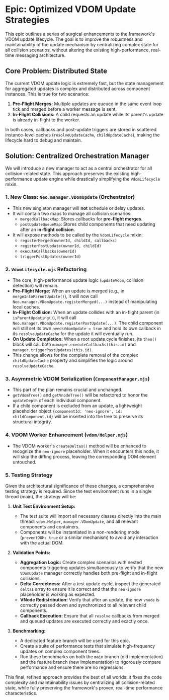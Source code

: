 # Epic: Optimized VDOM Update Strategies

This epic outlines a series of surgical enhancements to the framework's VDOM update lifecycle. The goal is to improve the robustness and maintainability of the update mechanism by centralizing complex state for all collision scenarios, without altering the existing high-performance, real-time messaging architecture.

## Core Problem: Distributed State
The current VDOM update logic is extremely fast, but the state management for aggregated updates is complex and distributed across component instances. This is true for two scenarios:
1.  **Pre-Flight Merges:** Multiple updates are queued in the same event loop tick and merged before a worker message is sent.
2.  **In-Flight Collisions:** A child requests an update while its parent's update is already in-flight to the worker.

In both cases, callbacks and post-update triggers are stored in scattered instance-level caches (`resolveUpdateCache`, `childUpdateCache`), making the lifecycle hard to debug and maintain.

## Solution: Centralized Orchestration Manager

We will introduce a new manager to act as a central orchestrator for all collision-related state. This approach preserves the existing high-performance update engine while drastically simplifying the `VdomLifecycle` mixin.

### 1. New Class: `Neo.manager.VDomUpdate` (Orchestrator)
-   This new singleton manager will **not** schedule or delay updates.
-   It will contain two maps to manage all collision scenarios:
    -   `mergedCallbackMap`: Stores callbacks for **pre-flight merges**.
    -   `postUpdateQueueMap`: Stores child components that need updating after an **in-flight collision**.
-   It will expose methods to be called by the `VdomLifecycle` mixin:
    -   `registerMerged(ownerId, childId, callbacks)`
    -   `registerPostUpdate(ownerId, childId)`
    -   `executeCallbacks(ownerId)`
    -   `triggerPostUpdates(ownerId)`

### 2. `VdomLifecycle.mjs` Refactoring
-   The core, high-performance update logic (`updateVdom`, collision detection) will remain.
-   **Pre-Flight Merge:** When an update is merged (e.g., in `mergeIntoParentUpdate()`), it will now call `Neo.manager.VDomUpdate.registerMerged(...)` instead of manipulating local caches.
-   **In-Flight Collision:** When an update collides with an in-flight parent (in `isParentUpdating()`), it will call `Neo.manager.VDomUpdate.registerPostUpdate(...)`. The child component will still set its own `needsVdomUpdate = true` and hold its own callback in its `resolveUpdateCache` for the update it will eventually run.
-   **On Update Completion:** When a root update cycle finishes, its `then()` block will call both `manager.executeCallbacks(this.id)` and `manager.triggerPostUpdates(this.id)`.
-   This change allows for the complete removal of the complex `childUpdateCache` property and simplifies the logic around `resolveUpdateCache`.

### 3. Asymmetric VDOM Serialization (`ComponentManager.mjs`)
-   This part of the plan remains crucial and unchanged.
-   `getVdomTree()` and `getVnodeTree()` will be refactored to honor the `updateDepth` of each individual component.
-   If a child component is excluded from an update, a lightweight placeholder object `{componentId: 'neo-ignore', id: childComponent.id}` will be inserted into the tree to preserve its structural integrity.

### 4. VDOM Worker Enhancement (`vdom/Helper.mjs`)
-   The VDOM worker's `createDeltas()` method will be enhanced to recognize the `neo-ignore` placeholder. When it encounters this node, it will skip the diffing process, leaving the corresponding DOM element untouched.

### 5. Testing Strategy
Given the architectural significance of these changes, a comprehensive testing strategy is required. Since the test environment runs in a single thread (main), the strategy will be:

1.  **Unit Test Environment Setup:**
    -   The test suite will import all necessary classes directly into the main thread: `vdom.Helper`, `manager.VDomUpdate`, and all relevant components and containers.
    -   Components will be instantiated in a non-rendering mode (`preventDOM: true` or a similar mechanism) to avoid any interaction with the actual DOM.

2.  **Validation Points:**
    -   **Aggregation Logic:** Create complex scenarios with nested components triggering updates simultaneously to verify that the new `VDomUpdate` manager correctly handles both pre-flight and in-flight collisions.
    -   **Delta Correctness:** After a test update cycle, inspect the generated `deltas` array to ensure it is correct and that the `neo-ignore` placeholder is working as expected.
    -   **VNode Redistribution:** Verify that after an update, the new `vnode` is correctly passed down and synchronized to all relevant child components.
    -   **Callback Execution:** Ensure that all `resolve` callbacks from merged and queued updates are executed correctly and exactly once.

3.  **Benchmarking:**
    -   A dedicated feature branch will be used for this epic.
    -   Create a suite of performance tests that simulate high-frequency updates on complex component trees.
    -   Run these benchmarks on both the `main` branch (old implementation) and the feature branch (new implementation) to rigorously compare performance and ensure there are no regressions.

This final, refined approach provides the best of all worlds: it fixes the code complexity and maintainability issues by centralizing all collision-related state, while fully preserving the framework's proven, real-time performance characteristics.